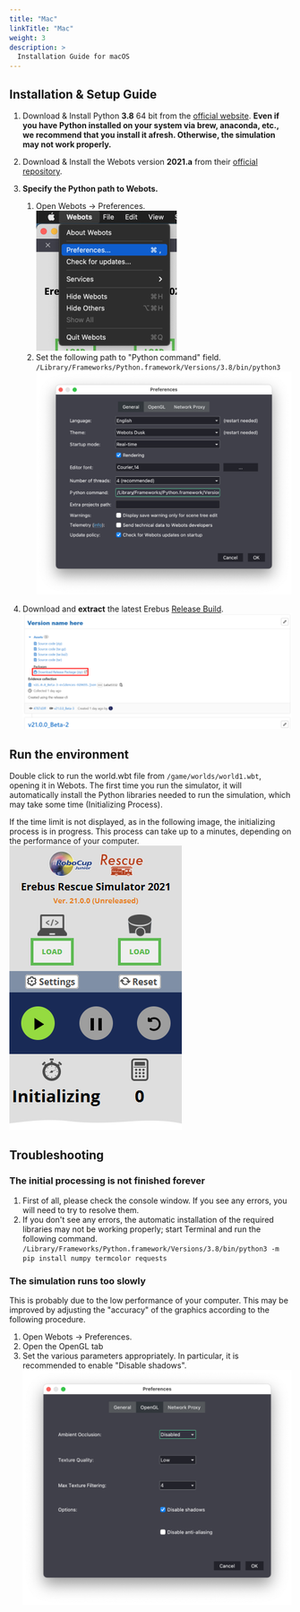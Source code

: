 ```yaml
---
title: "Mac"
linkTitle: "Mac"
weight: 3
description: >
  Installation Guide for macOS
---
```


## Installation & Setup Guide
1. Download & Install Python **3.8** 64 bit from the [official website](https://www.python.org/ftp/python/3.8.9/python-3.8.9-macosx10.9.pkg).  **Even if you have Python installed on your system via brew, anaconda, etc., we recommend that you install it afresh. Otherwise, the simulation may not work properly.** 

1. Download & Install the Webots version **2021.a** from their [official repository](https://github.com/cyberbotics/webots/releases/download/R2021a/webots-R2021a.dmg).

1. **Specify the Python path to Webots.**
    1. Open Webots -> Preferences.  
    ![](preferences_open.png)
    1. Set the following path to "Python command" field.  
    `/Library/Frameworks/Python.framework/Versions/3.8/bin/python3` 
    ![](preferences.png) 


1. Download and **extract** the latest Erebus [Release Build](https://gitlab.com/rcj-rescue-tc/erebus/erebus/-/releases).
![](download_erebus.png)


## Run the environment
Double click to run the world.wbt file from `/game/worlds/world1.wbt`, opening it in Webots.
The first time you run the simulator, it will automatically install the Python libraries needed to run the simulation, which may take some time (Initializing Process).

If the time limit is not displayed, as in the following image, the initializing process is in progress. This process can take up to a minutes, depending on the performance of your computer.  
![](initializing.png)


## Troubleshooting
### The initial processing is not finished forever
1. First of all, please check the console window. If you see any errors, you will need to try to resolve them.
2. If you don't see any errors, the automatic installation of the required libraries may not be working properly; start Terminal and run the following command.
  `/Library/Frameworks/Python.framework/Versions/3.8/bin/python3 -m pip install numpy termcolor requests`

### The simulation runs too slowly
This is probably due to the low performance of your computer. This may be improved by adjusting the "accuracy" of the graphics according to the following procedure.
1. Open Webots -> Preferences.
2. Open the OpenGL tab
3. Set the various parameters appropriately. In particular, it is recommended to enable "Disable shadows".
![](opengl.png)
